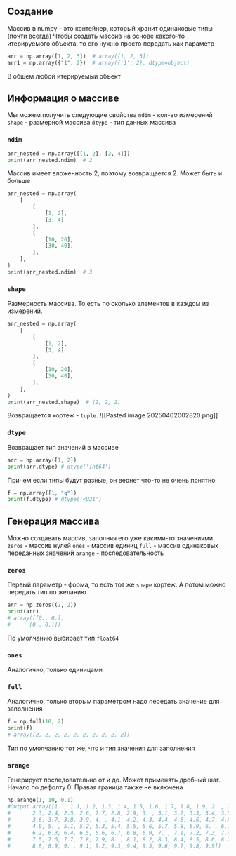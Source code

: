 ## Создание
Массив в numpy - это контейнер, который хранит одинаковые типы (почти всегда)
Чтобы создать массив на основе какого-то итерируемого объекта, то его нужно просто передать как параметр
```python
arr = np.array([1, 2, 3])  # array([1, 2, 3])
arr1 = np.array({"1": 2})  # array({'1': 2}, dtype=object)
```
В общем любой итерируемый объект
## Информация о массиве
Мы можем получить следующие свойства
`ndim` - кол-во измерений
`shape` - размерной массива
`dtype` - тип данных массива
### `ndim`
```python
arr_nested = np.array([[1, 2], [3, 4]])
print(arr_nested.ndim)  # 2
```
Массив имеет вложенность 2, поэтому возвращается 2.
Может быть и больше
```python
arr_nested = np.array(
    [
        [
            [1, 2],
            [3, 4]
        ],
        [
            [10, 20],
            [30, 40],
        ],
    ],
)
print(arr_nested.ndim)  # 3
```
### `shape`
Размерность массива. То есть по сколько элементов в каждом из измерений. 
```python
arr_nested = np.array(
    [
        [
            [1, 2],
            [3, 4]
        ],
        [
            [10, 20],
            [30, 40],
        ],
    ],
)
print(arr_nested.shape)  # (2, 2, 2)
```
Возвращается кортеж - `tuple`. 
![[Pasted image 20250402002820.png]]

### `dtype`
Возвращает тип значений в массиве
```python
arr = np.array([1, 2])
print(arr.dtype) # dtype('int64')
```
Причем если типы будут разные, он вернет что-то не очень понятно
```python
f = np.array([1, "q"])
print(f.dtype) # dtype('<U21')
```
## Генерация массива
Можно создавать массив, заполняя его уже какими-то значениями
`zeros` - массив нулей
`ones` - массив единиц
`full` - массив одинаковых переданных значений
`arange` - последовательность
### `zeros`
Первый параметр - форма, то есть тот же `shape` кортеж. А потом можно передать тип по желанию
```python
arr = np.zeros((2, 2))
print(arr)
# array([[0., 0.],
#      [0., 0.]])
```
По умолчанию выбирает тип `float64`
### `ones`
Аналогично, только единицами
### `full`
Аналогично, только вторым параметром надо передать значение для заполнения
```python
f = np.full(10, 2)
print(f)
# array([2, 2, 2, 2, 2, 2, 2, 2, 2, 2])
```
Тип по умолчанию тот же, что и тип значения для заполнения
### `arange`
Генерирует последовательно от и до. Может применять дробный шаг. Начало по дефолту 0. Правая граница также не включена
```python
np.arange(1, 10, 0.1)
#Output array([1. , 1.1, 1.2, 1.3, 1.4, 1.5, 1.6, 1.7, 1.8, 1.9, 2. , 2.1, 2.2,
#       2.3, 2.4, 2.5, 2.6, 2.7, 2.8, 2.9, 3. , 3.1, 3.2, 3.3, 3.4, 3.5,
#       3.6, 3.7, 3.8, 3.9, 4. , 4.1, 4.2, 4.3, 4.4, 4.5, 4.6, 4.7, 4.8,
#       4.9, 5. , 5.1, 5.2, 5.3, 5.4, 5.5, 5.6, 5.7, 5.8, 5.9, 6. , 6.1,
#       6.2, 6.3, 6.4, 6.5, 6.6, 6.7, 6.8, 6.9, 7. , 7.1, 7.2, 7.3, 7.4,
#       7.5, 7.6, 7.7, 7.8, 7.9, 8. , 8.1, 8.2, 8.3, 8.4, 8.5, 8.6, 8.7,
#       8.8, 8.9, 9. , 9.1, 9.2, 9.3, 9.4, 9.5, 9.6, 9.7, 9.8, 9.9])
```